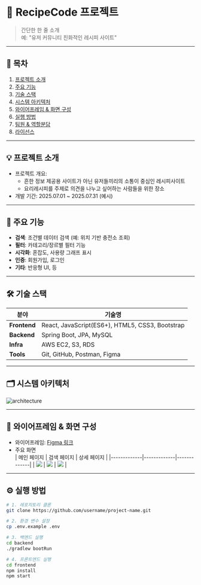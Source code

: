 # 📌 RecipeCode 프로젝트
> 간단한 한 줄 소개  
> 예: "유저 커뮤니티 친화적인 레시피 사이트"

---

## 📜 목차
1. [프로젝트 소개](#프로젝트-소개)
2. [주요 기능](#주요-기능)
3. [기술 스택](#기술-스택)
4. [시스템 아키텍처](#시스템-아키텍처)
5. [와이어프레임 & 화면 구성](#와이어프레임--화면-구성)
6. [실행 방법](#실행-방법)
7. [팀원 & 역할분담](#팀원--역할분담)
8. [라이선스](#라이선스)

---

## 💡 프로젝트 소개
- 프로젝트 개요:
  - 흔한 정보 제공용 사이트가 아닌 유저들끼리의 소통이 중심인 레시피사이트
  - 요리레시피를 주제로 의견을 나누고 싶어하는 사람들을 위한 장소
- 개발 기간: 2025.07.01 ~ 2025.07.31 (예시)


---

## 🚀 주요 기능
- **검색**: 조건별 데이터 검색 (예: 위치 기반 충전소 조회)
- **필터**: 카테고리/장르별 필터 기능
- **시각화**: 혼잡도, 사용량 그래프 표시
- **인증**: 회원가입, 로그인 
- **기타**: 반응형 UI,  등

---

## 🛠 기술 스택
| 분야       | 기술명 |
|------------|--------|
| **Frontend** | React, JavaScript(ES6+), HTML5, CSS3, Bootstrap |
| **Backend**  | Spring Boot, JPA, MySQL |
| **Infra**    | AWS EC2, S3, RDS |
| **Tools**    | Git, GitHub, Postman, Figma |

---

## 🗂 시스템 아키텍처
![architecture](docs/architecture.png)

---

## 🎨 와이어프레임 & 화면 구성
- 와이어프레임: [Figma 링크](https://www.figma.com/...)
- 주요 화면  
  | 메인 페이지 | 검색 페이지 | 상세 페이지 |
  |-------------|-------------|-------------|
  | ![](docs/screenshot-main.png) | ![](docs/screenshot-search.png) | ![](docs/screenshot-detail.png) |

---

## ⚙ 실행 방법
```bash
# 1. 레포지토리 클론
git clone https://github.com/username/project-name.git

# 2. 환경 변수 설정
cp .env.example .env

# 3. 백엔드 실행
cd backend
./gradlew bootRun

# 4. 프론트엔드 실행
cd frontend
npm install
npm start
